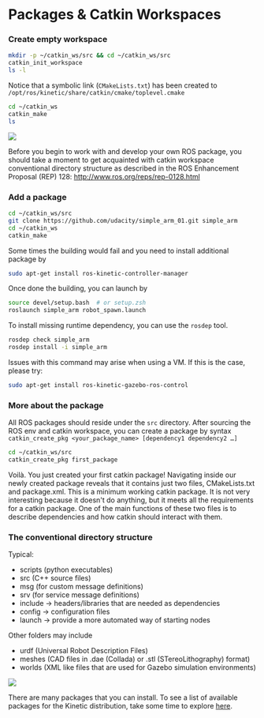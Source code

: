 # Packages & Catkin Workspaces

### Create empty workspace

```bash
mkdir -p ~/catkin_ws/src && cd ~/catkin_ws/src
catkin_init_workspace
ls -l
```

Notice that a symbolic link (`CMakeLists.txt`) has been created to `/opt/ros/kinetic/share/catkin/cmake/toplevel.cmake`

```bash
cd ~/catkin_ws
catkin_make
ls

```

![](https://d17h27t6h515a5.cloudfront.net/topher/2017/May/59114124_02c/02c.jpeg)

Before you begin to work with and develop your own ROS package, you should take a moment to get acquainted with catkin workspace conventional directory structure as described in the ROS Enhancement Proposal (REP) 128: http://www.ros.org/reps/rep-0128.html

### Add a package

```bash
cd ~/catkin_ws/src
git clone https://github.com/udacity/simple_arm_01.git simple_arm
cd ~/catkin_ws
catkin_make
```

Some times the building would fail and you need to install additional package by
```bash
sudo apt-get install ros-kinetic-controller-manager
```

Once done the building, you can launch by
```bash
source devel/setup.bash  # or setup.zsh
roslaunch simple_arm robot_spawn.launch
```

To install missing runtime dependency, you can use the `rosdep` tool.
```bash
rosdep check simple_arm
rosdep install -i simple_arm
```

Issues with this command may arise when using a VM. If this is the case, please try:
```bash
sudo apt-get install ros-kinetic-gazebo-ros-control
```

### More about the package

All ROS packages should reside under the `src` directory. After sourcing the ROS env and catkin workspace, you can create a package by syntax `catkin_create_pkg <your_package_name> [dependency1 dependency2 …]`

```bash
cd ~/catkin_ws/src
catkin_create_pkg first_package

```
Voilà. You just created your first catkin package! Navigating inside our newly created package reveals that it contains just two files, CMakeLists.txt and package.xml. This is a minimum working catkin package. It is not very interesting because it doesn't do anything, but it meets all the requirements for a catkin package. One of the main functions of these two files is to describe dependencies and how catkin should interact with them.

### The conventional directory structure
Typical:

- scripts (python executables)
- src (C++ source files)
- msg (for custom message definitions)
- srv (for service message definitions)
- include -> headers/libraries that are needed as dependencies
- config -> configuration files
- launch -> provide a more automated way of starting nodes

Other folders may include

- urdf (Universal Robot Description Files)
- meshes (CAD files in .dae (Collada) or .stl (STereoLithography) format)
- worlds (XML like files that are used for Gazebo simulation environments)

![](https://d17h27t6h515a5.cloudfront.net/topher/2017/May/591144ee_rosl2/rosl2.png)

There are many packages that you can install. To see a list of available packages for the Kinetic distribution, take some time to explore [here](http://www.ros.org/browse/list.php).
